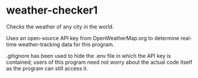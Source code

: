 # weather-checker1
Checks the weather of any city in the world.

Uses an open-source API key from OpenWeatherMap.org to determine real-time weather-tracking data for this program.

.gitignore has been used to hide the .env file in which the API key is contained; users of this program need not worry about the actual code itself as the program can still access it.
